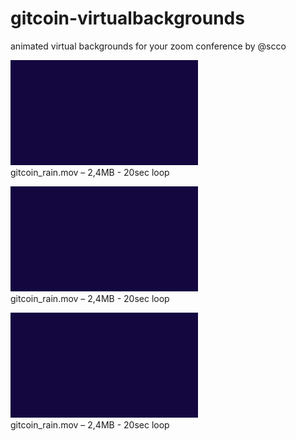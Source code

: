 # gitcoin-virtualbackgrounds
 animated virtual backgrounds for your zoom conference by @scco


[![gitcoin_rain](gitcoin_rain_preview.gif)](gitcoin_rain.mov)\
gitcoin_rain.mov – 2,4MB - 20sec loop

[![gitcoin_rain](gitcoin_rain_preview.gif)](gitcoin_rain.mov)\
gitcoin_rain.mov – 2,4MB - 20sec loop

[![gitcoin_rain](gitcoin_rain_preview.gif)](gitcoin_rain.mov)\
gitcoin_rain.mov – 2,4MB - 20sec loop